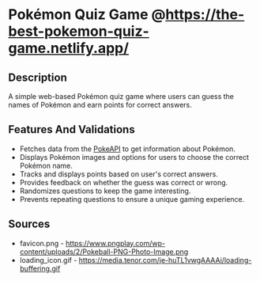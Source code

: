 # Pokémon Quiz Game @https://the-best-pokemon-quiz-game.netlify.app/

## Description

A simple web-based Pokémon quiz game where users can guess the names of Pokémon and earn points for correct answers.

## Features And Validations

- Fetches data from the [PokeAPI](https://pokeapi.co/) to get information about Pokémon.
- Displays Pokémon images and options for users to choose the correct Pokémon name.
- Tracks and displays points based on user's correct answers.
- Provides feedback on whether the guess was correct or wrong.
- Randomizes questions to keep the game interesting.
- Prevents repeating questions to ensure a unique gaming experience.

## Sources

- favicon.png - https://www.pngplay.com/wp-content/uploads/2/Pokeball-PNG-Photo-Image.png
- loading_icon.gif - https://media.tenor.com/je-huTL1vwgAAAAi/loading-buffering.gif
